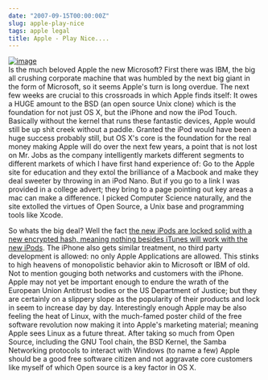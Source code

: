 ```yaml
---
date: "2007-09-15T00:00:00Z"
slug: apple-play-nice
tags: apple legal
title: Apple - Play Nice....
---
```


[![image](http://2.bp.blogspot.com/_4VvLQrhTX4I/RuxkSFmzdLI/AAAAAAAABBs/wij7hmtcbd0/s320/AppleLogo.jpg)](http://2.bp.blogspot.com/_4VvLQrhTX4I/RuxkSFmzdLI/AAAAAAAABBs/wij7hmtcbd0/s1600-h/AppleLogo.jpg)  
Is the much beloved Apple the new Microsoft? First there was IBM, the
big all crushing corporate machine that was humbled by the next big
giant in the form of Microsoft, so it seems Apple's turn is long
overdue. The next few weeks are crucial to this crossroads in which
Apple finds itself: It owes a HUGE amount to the BSD (an open source
Unix clone) which is the foundation for not just OS X, but the iPhone
and now the iPod Touch. Basically without the kernel that runs these
fantastic devices, Apple would still be up shit creek without a paddle.
Granted the iPod would have been a huge success probably still, but OS
X's core is the foundation for the real money making Apple will do over
the next few years, a point that is not lost on Mr. Jobs as the company
intelligently markets different segments to different markets of which I
have first hand experience of: Go to the Apple site for education and
they extol the brilliance of a Macbook and make they deal sweeter by
throwing in an iPod Nano. But if you go to a link I was provided in a
college advert; they bring to a page pointing out key areas a mac can
make a difference. I picked Computer Science naturally, and the site
extolled the virtues of Open Source, a Unix base and programming tools
like Xcode.  
  
So whats the big deal? Well the fact [the new iPods are locked solid
with a new encrypted hash, meaning nothing besides iTunes will work with
the new iPods](http://apple.slashdot.org/apple/07/09/14/1831236.shtml).
The iPhone also gets similar treatment, no third party development is
allowed: no only Apple Applications are allowed. This stinks to high
heavens of monopolistic behavior akin to Microsoft or IBM of old. Not to
mention gouging both networks and customers with the iPhone. Apple may
not yet be important enough to endure the wrath of the European Union
Antitrust bodies or the US Department of Justice; but they are certainly
on a slippery slope as the popularity of their products and lock in seem
to increase day by day. Interestingly enough Apple may be also feeling
the heat of Linux, with the much-famed poster child of the free software
revolution now making it into Apple's marketing material; meaning Apple
sees Linux as a future threat. After taking so much from Open Source,
including the GNU Tool chain, the BSD Kernel, the Samba Networking
protocols to interact with Windows (to name a few) Apple should be a
good free software citizen and not aggravate core customers like myself
of which Open source is a key factor in OS X.
